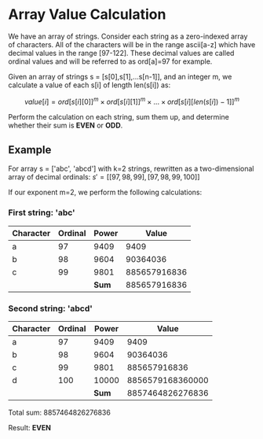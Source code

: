 # Array Value Calculation

We have an array of strings. Consider each string as a zero-indexed array of characters. All of the characters will be in the range ascii[a-z] which have decimal values in the range [97-122]. These decimal values are called ordinal values and will be referred to as ord[a]=97 for example.

Given an array of strings s = [s[0],s[1],...s[n-1]], and an integer m, we calculate a value of each s[i] of length len(s[i]) as: 

$$value[i] = ord[s[i][0]]^{m} \times ord[s[i][1]]^{m} \times ... \times ord[s[i][len(s[i])-1]]^{m}$$

Perform the calculation on each string, sum them up, and determine whether their sum is **EVEN** or **ODD**.

## Example

For array s = ['abc', 'abcd'] with k=2 strings, rewritten as a two-dimensional array of decimal ordinals:
$s' = [[97,98,99],[97,98,99,100]]$

If our exponent m=2, we perform the following calculations:

### First string: 'abc'

| Character | Ordinal | Power | Value |
|-----------|---------|-------|-------|
| a | 97 | 9409 | 9409 |
| b | 98 | 9604 | 90364036 |
| c | 99 | 9801 | 885657916836 |
| | | **Sum** | 885657916836 |

### Second string: 'abcd'

| Character | Ordinal | Power | Value |
|-----------|---------|-------|-------|
| a | 97 | 9409 | 9409 |
| b | 98 | 9604 | 90364036 |
| c | 99 | 9801 | 885657916836 |
| d | 100 | 10000 | 8856579168360000 |
| | | **Sum** | 8857464826276836 |

Total sum: 8857464826276836

Result: **EVEN**

